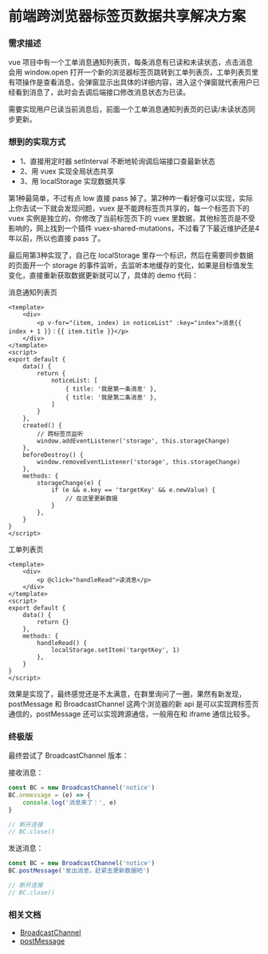# 前端跨浏览器标签页数据共享解决方案

### 需求描述
vue 项目中有一个工单消息通知列表页，每条消息有已读和未读状态，点击消息会用 window.open 打开一个新的浏览器标签页跳转到工单列表页，工单列表页里有项操作是查看消息，会弹窗显示出具体的详细内容，进入这个弹窗就代表用户已经看到消息了，此时会去调后端接口修改消息状态为已读。

需要实现用户已读当前消息后，前面一个工单消息通知列表页的已读/未读状态同步更新。

### 想到的实现方式

* 1、直接用定时器 setInterval 不断地轮询调后端接口查最新状态
* 2、用 vuex 实现全局状态共享
* 3、用 localStorage 实现数据共享

第1种最简单，不过有点 low 直接 pass 掉了。第2种咋一看好像可以实现，实际上你去试一下就会发现问题，vuex 是不能跨标签页共享的，每一个标签页下的 vuex 实例是独立的，你修改了当前标签页下的 vuex 里数据，其他标签页是不受影响的，网上找到一个插件 vuex-shared-mutations，不过看了下最近维护还是4年以前，所以也直接 pass 了。

最后用第3种实现了，自己在 localStorage 里存一个标识，然后在需要同步数据的页面开一个 storage 的事件监听，去监听本地缓存的变化，如果是目标值发生变化，直接重新获取数据更新就可以了，具体的 demo 代码：

消息通知列表页
```vue
<template>
    <div>
        <p v-for="(item, index) in noticeList" :key="index">消息{{ index + 1 }}：{{ item.title }}</p>
    </div>
</template>
<script>
export default {
    data() {
        return {
            noticeList: [
                { title: '我是第一条消息' },
                { title: '我是第二条消息' },
            ]
        }
    },
    created() {
        // 跨标签页监听
        window.addEventListener('storage', this.storageChange)
    },
    beforeDestroy() {
        window.removeEventListener('storage', this.storageChange)
    },
    methods: {
        storageChange(e) {
            if (e && e.key == 'targetKey' && e.newValue) {
                // 在这里更新数据
            }
        },
    }
}
</script>
```

工单列表页
```vue
<template>
    <div>
        <p @click="handleRead">读消息</p>
    </div>
</template>
<script>
export default {
    data() {
        return {}
    },
    methods: {
        handleRead() {
            localStorage.setItem('targetKey', 1)
        },
    }
}
</script>
```

效果是实现了，最终感觉还是不太满意，在群里询问了一圈，果然有新发现，postMessage 和 BroadcastChannel 这两个浏览器的新 api 是可以实现跨标签页通信的，postMessage 还可以实现跨源通信，一般用在和 iframe 通信比较多。

### 终极版
最终尝试了 BroadcastChannel 版本：

接收消息：
```js
const BC = new BroadcastChannel('notice')
BC.onmessage = (e) => {
    console.log('消息来了：', e)
}

// 断开连接
// BC.close()
```

发送消息：
```js
const BC = new BroadcastChannel('notice')
BC.postMessage('发出消息，赶紧去更新数据吧')

// 断开连接
// BC.close()
```

### 相关文档
* [BroadcastChannel](https://developer.mozilla.org/zh-CN/docs/Web/API/BroadcastChannel)
* [postMessage](https://developer.mozilla.org/zh-CN/docs/Web/API/Window/postMessage)